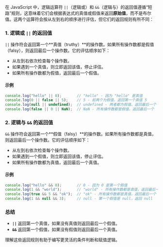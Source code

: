在 JavaScript 中，逻辑运算符 `||`（逻辑或）和 `&&`（逻辑与）的返回值遵循“短路”规则，这意味着它们会根据表达式的真值或假值来返回**原始值**，而不是布尔值。这两个运算符会按从左到右的顺序进行评估，但它们的返回规则有所不同：

### 1. **逻辑或 `||` 的返回值**
`||` 操作符会返回第一个**真值（truthy）**的操作数。如果所有操作数都是假值（falsy），则返回最后一个操作数。它的评估顺序如下：
- 从左到右依次检查每个操作数。
- 如果遇到一个真值，则立即返回该值，停止评估。
- 如果所有操作数都为假值，返回最后一个假值。

#### 示例
```javascript
console.log("hello" || 0);       // "hello" - 因为 "hello" 是真值
console.log(0 || false || 5);    // 5 - 前两个为假值，返回第一个真值 5
console.log(null || undefined);  // undefined - 两者都为假值，返回最后一个
console.log(false || 0 || NaN);  // NaN - 所有操作数都是假值，返回最后一个
```

### 2. **逻辑与 `&&` 的返回值**
`&&` 操作符会返回第一个**假值（falsy）**的操作数。如果所有操作数都是真值，则返回最后一个操作数。它的评估顺序如下：
- 从左到右依次检查每个操作数。
- 如果遇到一个假值，则立即返回该值，停止评估。
- 如果所有操作数都为真值，返回最后一个真值。

#### 示例
```javascript
console.log("hello" && 0);       // 0 - 因为 0 是第一个假值
console.log(1 && "world");       // "world" - 所有操作数都是真值，返回最后一个
console.log(true && 5 && "ok");  // "ok" - 所有操作数都是真值，返回最后一个
console.log(1 && null && 3);     // null - 第一个假值是 null，返回 null
```

### 总结
- **`||`** 返回第一个真值，如果没有真值则返回最后一个假值。
- **`&&`** 返回第一个假值，如果没有假值则返回最后一个真值。

理解这些返回规则有助于编写更灵活的条件判断和赋值逻辑。